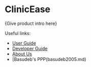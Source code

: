 # ClinicEase

{Give product intro here}

Useful links:
* [User Guide](UserGuide.md)
* [Developer Guide](DeveloperGuide.md)
* [About Us](AboutUs.md)
* [Basudeb's PPP(basudeb2005.md)
